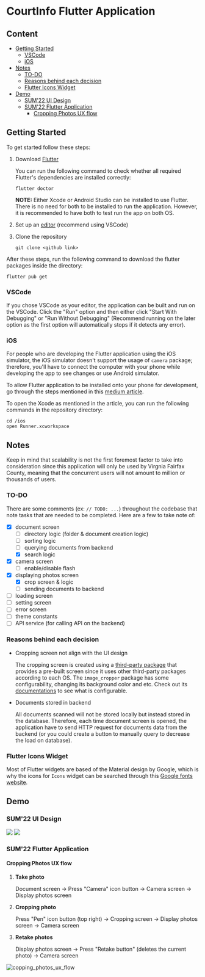 <h1>CourtInfo Flutter Application </h1>

<h2> Content </h2>

- [Getting Started](#getting-started)
  - [VSCode](#vscode)
  - [iOS](#ios)
- [Notes](#notes)
  - [TO-DO](#to-do)
  - [Reasons behind each decision](#reasons-behind-each-decision)
  - [Flutter Icons Widget](#flutter-icons-widget)
- [Demo](#demo)
  - [SUM'22 UI Design](#sum22-ui-design)
  - [SUM'22 Flutter Application](#sum22-flutter-application)
    - [Cropping Photos UX flow](#cropping-photos-ux-flow)

## Getting Started
To get started follow these steps:
1. Download [Flutter](https://docs.flutter.dev/get-started/install)
   
   You can run the following command to check whether all required Flutter's dependencies are installed correctly:
   ```
   flutter doctor
   ```
   <b>NOTE:</b> Either Xcode or Android Studio can be installed to use Flutter. There is no need for both to be installed to run the application. However, it is recommended to have both to test run the app on both OS.
2. Set up an [editor](https://docs.flutter.dev/get-started/editor?tab=vscode) (recommend using VSCode)
3. Clone the repository
    ```
    git clone <github link>
    ```

After these steps, run the following command to download the flutter packages inside the directory:
```
flutter pub get
```

### VSCode
If you chose VSCode as your editor, the application can be built and run on the VSCode. Click the "Run" option and then either click "Start With Debugging" or "Run Without Debugging" (Recommend running on the later option as the first option will automatically stops if it detects any error).

### iOS
For people who are developing the Flutter application using the iOS simulator, the iOS simulator doesn't support the usage of `camera` package; therefore, you'll have to connect the computer with your phone while developing the app to see changes or use Android simulator. 

To allow Flutter application to be installed onto your phone for development, go through the steps mentioned in this [medium article](https://medium.com/front-end-weekly/how-to-test-your-flutter-ios-app-on-your-ios-device-75924bfd75a8).

To open the Xcode as mentioned in the article, you can run the following commands in the repository directory:
```
cd /ios
open Runner.xcworkspace
```

## Notes
Keep in mind that scalability is not the first foremost factor to take into consideration since this application will only be used by Virgnia Fairfax County, meaning that the concurrent users will not amount to million or thousands of users.
### TO-DO
There are some comments (ex: `// TODO: ...`) throughout the codebase that note tasks that are needed to be completed. Here are a few to take note of: 

- [x] document screen
  - [ ] directory logic (folder & document creation logic)
  - [ ] sorting logic
  - [ ] querying documents from backend
  - [x] search logic
- [x] camera screen
  - [ ] enable/disable flash
- [x] displaying photos screen
  - [x] crop screen & logic
  - [ ] sending documents to backend
- [ ] loading screen
- [ ] setting screen
- [ ] error screen
- [ ] theme constants
- [ ] API service (for calling API on the backend)

### Reasons behind each decision
- Cropping screen not align with the UI design

    The cropping screen is created using a [third-party package](https://pub.dev/packages/image_cropper) that provides a pre-built screen since it uses other third-party packages according to each OS. The `image_cropper` package has some configurability, changing its background color and etc. Check out its [documentations](https://pub.dev/packages/image_cropper#customization) to see what is configurable.
- Documents stored in backend
    
    All documents scanned will not be stored locally but instead stored in the database. Therefore, each time document screen is opened, the application have to send HTTP request for documents data from the backend (or you could create a button to manually query to decrease the load on database).

### Flutter Icons Widget

Most of Flutter widgets are based of the Material design by Google, which is why the icons for `Icons` widget can be searched through this [Google fonts website](https://fonts.google.com/icons).

## Demo
### SUM'22 UI Design 
<img src="https://i.imgur.com/RCiLISB.png" />
<img src="https://i.imgur.com/JS870jG.png" />

### SUM'22 Flutter Application
#### Cropping Photos UX flow
1. <b>Take photo</b>
   
   Document screen &#8594; Press "Camera" icon button &#8594; Camera screen &#8594; Display photos screen
2. <b>Cropping photo</b>
   
   Press "Pen" icon button (top right) &#8594; Cropping screen &#8594; Display photos screen &#8594; Camera screen
3. <b>Retake photos</b>
   
   Display photos screen &#8594; Press "Retake button" (deletes the current photo) &#8594; Camera screen

![copping_photos_ux_flow](https://user-images.githubusercontent.com/52475722/190462137-20411110-6fe0-40cf-b953-421a5b5b9c4c.gif)
